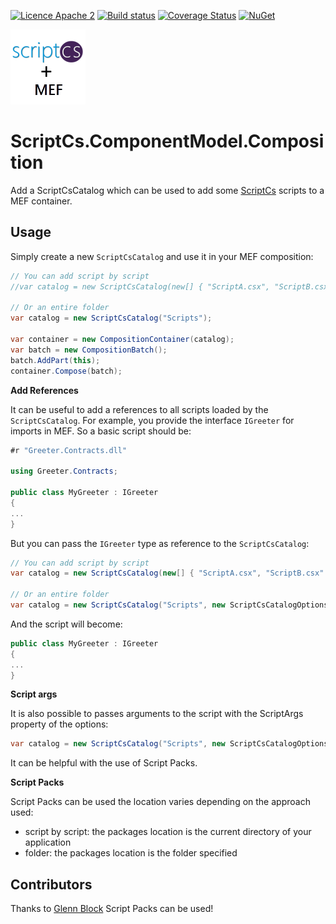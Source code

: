[![Licence Apache 2](https://img.shields.io/badge/licence-Apache%202-blue.svg)](https://github.com/scriptcs-contrib/scriptcs-mef/blob/master/LICENSE) [![Build status](https://ci.appveyor.com/api/projects/status/43y2p8xpsryqf40p?svg=true)](https://ci.appveyor.com/project/laedit/scriptcs-mef) [![Coverage Status](https://coveralls.io/repos/scriptcs-contrib/scriptcs-mef/badge.svg)](https://coveralls.io/r/scriptcs-contrib/scriptcs-mef) [![NuGet](https://img.shields.io/nuget/v/ScriptCs.ComponentModel.Composition.svg)](https://www.nuget.org/packages/ScriptCs.ComponentModel.Composition/)

![Project icon](icon.png)

# ScriptCs.ComponentModel.Composition

Add a ScriptCsCatalog which can be used to add some [ScriptCs](http://scriptcs.net/) scripts to a MEF container.

## Usage
Simply create a new `ScriptCsCatalog` and use it in your MEF composition:
```cs
// You can add script by script
//var catalog = new ScriptCsCatalog(new[] { "ScriptA.csx", "ScriptB.csx" });

// Or an entire folder
var catalog = new ScriptCsCatalog("Scripts");

var container = new CompositionContainer(catalog);
var batch = new CompositionBatch();
batch.AddPart(this);
container.Compose(batch);
```

**Add References**

It can be useful to add a references to all scripts loaded by the `ScriptCsCatalog`.
For example, you provide the interface `IGreeter` for imports in MEF.
So a basic script should be:
```cs
#r "Greeter.Contracts.dll"

using Greeter.Contracts;

public class MyGreeter : IGreeter
{
...
}
```

But you can pass the `IGreeter` type as reference to the `ScriptCsCatalog`:
```cs
// You can add script by script
var catalog = new ScriptCsCatalog(new[] { "ScriptA.csx", "ScriptB.csx" }, new ScriptCsCatalogOptions { References = new[] { typeof(IGreeter) } });

// Or an entire folder
var catalog = new ScriptCsCatalog("Scripts", new ScriptCsCatalogOptions { References = new[] typeof(IGreeter) } });
```
And the script will become:
```cs
public class MyGreeter : IGreeter
{
...
}
```

**Script args**

It is also possible to passes arguments to the script with the ScriptArgs property of the options:
```cs
var catalog = new ScriptCsCatalog("Scripts", new ScriptCsCatalogOptions { ScriptArgs = new[] { "-loglevel", "INFO" } }
```
It can be helpful with the use of Script Packs.

**Script Packs**

Script Packs can be used the location varies depending on the approach used:
 - script by script: the packages location is the current directory of your application
 - folder: the packages location is the folder specified

## Contributors

Thanks to [Glenn Block](https://github.com/glennblock) Script Packs can be used!
